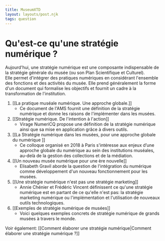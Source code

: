 ```yaml
---
title: MuseumXTD
layout: layouts/post.njk
tags: question
---
```

# Qu'est-ce qu'une stratégie numérique ?

Aujourd'hui, une stratégie numérique est une composante indispensable de la stratégie générale du musée (ou son Plan Scientifique et Culturel).  
Elle permet d'intégrer des pratiques numériques en considérant l'ensemble des fonctions et des activités du musée.
Elle prend généralement la forme d'un document qui formalise les objectifs et fournit un cadre à la transformation de l'institution.
 
1. [[La pratique muséale numérique. Une approche globale.]]
	- Ce document de l'AMS fournit une définition de la stratégie numérique et donne les raisons de l'implémenter dans les musées.
2. [[Stratégie numérique. De l'intention à l'action]] 
	- Virage NumeriCQ propose une définition de la stratégie numérique ainsi que sa mise en application grâce à divers outils. 
3. [[La Stratégie numérique dans les musées, pour une approche globale du numérique ]]
	- Ce colloque organisé en 2018 à Paris s'intéresse aux enjeux d’une approche globale du numérique au sein des institutions muséales, au-delà de la gestion des collections et de la médiation.  
4. [[Un nouveau musée numérique pour une ère nouvelle]] 
	- Elisabeth Gravil aborde la question de l'intégration du numérique comme développement d'un nouveau fonctionnement pour les musées. 
5. [[Une stratégie numérique n'est pas une stratégie marketing]]
	- Annie Chénier et Frédéric Vincent définissent ce qu'une stratégie numérique est en partant de ce qu'elle n'est pas: la stratégie marketing numérique ou l'implémentation et l'utilisation de nouveaux outils technologiques. 
6. [[Exemples de stratégie numérique de musées]]
	- Voici quelques exemples concrets de stratégie numérique de grands musées à travers le monde. 


Voir également: [[Comment élaborer une stratégie numérique|Comment élaborer une stratégie numérique ?]]